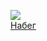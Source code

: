 ![](/books/prose_history/Ольга%20Григорьева/Набег.jpg)  
[Набег](/books/prose_history/Ольга%20Григорьева/Набег)